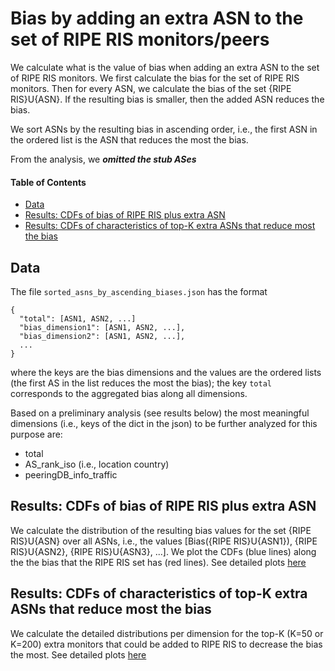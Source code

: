 # Bias by adding an extra ASN to the set of RIPE RIS monitors/peers

We calculate what is the value of bias when adding an extra ASN to the set of RIPE RIS monitors. We first calculate the bias for the set of RIPE RIS monitors. Then for every ASN, we calculate the bias of the set {RIPE RIS}U{ASN}. If the resulting bias is smaller, then the added ASN reduces the bias. 

We sort ASNs by the resulting bias in ascending order, i.e., the first ASN in the ordered list is the ASN that reduces the most the bias.

From the analysis, we **_omitted the stub ASes_**




#### Table of Contents  
- [Data](#data)  
- [Results: CDFs of bias of RIPE RIS plus extra ASN](#results-cdfs-of-bias-of-ripe-ris-plus-extra-asn)  
- [Results: CDFs of characteristics of top-K extra ASNs that reduce most the bias](#results-cdfs-of-characteristics-of-top-k-extra-asns-that-reduce-most-the-bias)


## Data 

The file `sorted_asns_by_ascending_biases.json` has the format 
```
{ 
  "total": [ASN1, ASN2, ...]
  "bias_dimension1": [ASN1, ASN2, ...], 
  "bias_dimension2": [ASN1, ASN2, ...],
  ...
}
```  
where the keys are the bias dimensions and the values are the ordered lists (the first AS in the list reduces the most the bias); the key `total` corresponds to the aggregated bias along all dimensions.

Based on a preliminary analysis (see results below) the most meaningful dimensions (i.e., keys of the dict in the json) to be further analyzed for this purpose are:
- total
- AS_rank_iso (i.e., location country)
- peeringDB_info_traffic



## Results: CDFs of bias of RIPE RIS plus extra ASN 

We calculate the distribution of the resulting bias values for the set {RIPE RIS}U{ASN} over all ASNs, i.e., the values [Bias({RIPE RIS}U{ASN1}), {RIPE RIS}U{ASN2}, {RIPE RIS}U{ASN3}, ...]. We plot the CDFs (blue lines) along the the bias that the RIPE RIS set has (red lines). See detailed plots [here](./Plots_characteristics_RIPE_RIS_plus_one.md)

## Results: CDFs of characteristics of top-K extra ASNs that reduce most the bias

We calculate the detailed distributions per dimension for the top-K (K=50 or K=200) extra monitors that could be added to RIPE RIS to decrease the bias the most. See detailed plots [here](./Plots_charactertistics_extra_monitors.md)